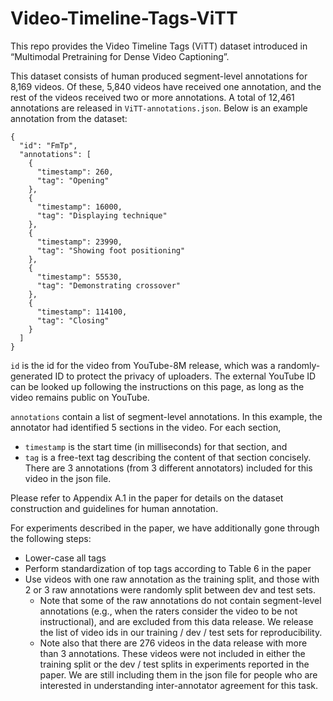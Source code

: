 # Video-Timeline-Tags-ViTT
This repo provides the Video Timeline Tags (ViTT) dataset introduced in “Multimodal Pretraining for Dense Video Captioning”.  


This dataset consists of human produced segment-level annotations for 8,169 videos.  Of these, 5,840 videos have received one annotation, and the rest of the videos received two or more annotations.  A total of 12,461 annotations are released in ```ViTT-annotations.json```.  Below is an example annotation from the dataset:
```
{
  "id": "FmTp",
  "annotations": [
    {
      "timestamp": 260,
      "tag": "Opening"
    },
    {
      "timestamp": 16000,
      "tag": "Displaying technique"
    },
    {
      "timestamp": 23990,
      "tag": "Showing foot positioning"
    },
    {
      "timestamp": 55530,
      "tag": "Demonstrating crossover"
    },
    {
      "timestamp": 114100,
      "tag": "Closing"
    }
  ]
}
```

```id``` is the id for the video from YouTube-8M release, which was a randomly-generated ID to protect the privacy of uploaders.  The external YouTube ID can be looked up following the instructions on this page, as long as the video remains public on YouTube.
  
```annotations``` contain a list of segment-level annotations.  In this example, the annotator had identified 5 sections in the video.  For each section, 
- ```timestamp``` is the start time (in milliseconds) for that section, and 
- ```tag``` is a free-text tag describing the content of that section concisely.  There are 3 annotations (from 3 different annotators) included for this video in the json file.

Please refer to Appendix A.1 in the paper for details on the dataset construction and guidelines for human annotation.

For experiments described in the paper, we have additionally gone through the following steps:
- Lower-case all tags
- Perform standardization of top tags according to Table 6 in the paper
- Use videos with one raw annotation as the training split, and those with 2 or 3 raw annotations were randomly split between dev and test sets.  
  - Note that some of the raw annotations do not contain segment-level annotations (e.g., when the raters consider the video to be not instructional), and are excluded from this data release.  We release the list of video ids in our training / dev / test sets for reproducibility.  
  - Note also that there are 276 videos in the data release with more than 3 annotations.  These videos were not included in either the training split or the dev / test splits in experiments reported in the paper.  We are still including them in the json file for people who are interested in understanding inter-annotator agreement for this task.
